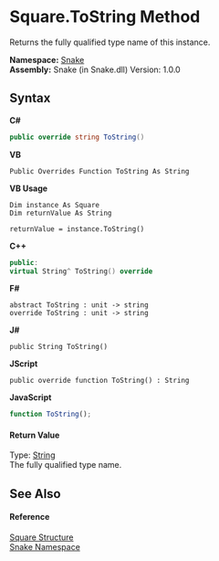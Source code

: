 # Square.ToString Method 
 

Returns the fully qualified type name of this instance.

**Namespace:**&nbsp;<a href="N_Snake">Snake</a><br />**Assembly:**&nbsp;Snake (in Snake.dll) Version: 1.0.0

## Syntax

**C#**<br />
``` C#
public override string ToString()
```

**VB**<br />
``` VB
Public Overrides Function ToString As String
```

**VB Usage**<br />
``` VB Usage
Dim instance As Square
Dim returnValue As String

returnValue = instance.ToString()
```

**C++**<br />
``` C++
public:
virtual String^ ToString() override
```

**F#**<br />
``` F#
abstract ToString : unit -> string 
override ToString : unit -> string 
```

**J#**<br />
``` J#
public String ToString()
```

**JScript**<br />
``` JScript
public override function ToString() : String
```

**JavaScript**<br />
``` JavaScript
function ToString();
```


#### Return Value
Type: <a href="https://docs.microsoft.com/dotnet/api/system.string" target="_blank" rel="noopener noreferrer">String</a><br />The fully qualified type name.

## See Also


#### Reference
<a href="T_Snake_Square">Square Structure</a><br /><a href="N_Snake">Snake Namespace</a><br />
